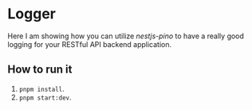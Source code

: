# Logger

Here I am showing how you can utilize _nestjs-pino_ to have a really good logging for your RESTful API backend application.

## How to run it

1. `pnpm install`.
2. `pnpm start:dev`.
